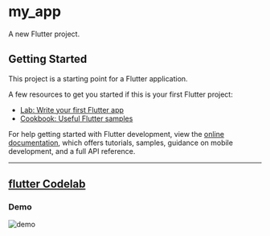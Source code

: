 # my_app

A new Flutter project.

## Getting Started

This project is a starting point for a Flutter application.

A few resources to get you started if this is your first Flutter project:

- [Lab: Write your first Flutter app](https://docs.flutter.dev/get-started/codelab)
- [Cookbook: Useful Flutter samples](https://docs.flutter.dev/cookbook)

For help getting started with Flutter development, view the
[online documentation](https://docs.flutter.dev/), which offers tutorials,
samples, guidance on mobile development, and a full API reference.

---

## [flutter Codelab](https://flutter-ko.dev/docs/get-started/codelab)
### Demo
![demo](https://user-images.githubusercontent.com/72772220/190328400-dd0b1728-f399-4635-ac25-db31d717f7c8.gif)
